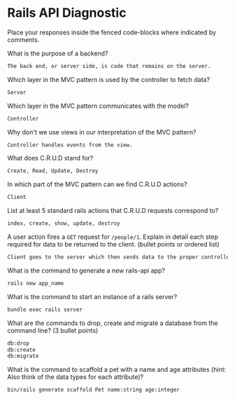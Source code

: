 # Rails API Diagnostic

Place your responses inside the fenced code-blocks where indicated by comments.

What is the purpose of a backend?

```bash
The back end, or server side, is code that remains on the server.
```

Which layer in the MVC pattern is used by the controller to fetch data?

```bash
Server
```

Which layer in the MVC pattern communicates with the model?

```bash
Controller
```

Why don't we use views in our interpretation of the MVC pattern?

```bash
Controller handles events from the view.
```

What does C.R.U.D stand for?

```bash
Create, Read, Update, Destroy
```

In which part of the MVC pattern can we find C.R.U.D actions?

```bash
Client
```

List at least 5 standard rails actions that C.R.U.D requests correspond to?

```bash
index, create, show, update, destroy
```

A user action fires a `GET` request for `/people/1`. Explain in detail each step
required for data to be returned to the client. (bullet points or ordered list)

```bash
Client goes to the server which then sends data to the proper controller after that the controller sends data over to the model which then comes back to the server and then the client.
```

What is the command to generate a new rails-api app?

```bash
rails new app_name
```

What is the command to start an instance of a rails server?

```bash
bundle exec rails server
```

What are the commands to drop, create and migrate a database from the command
line? (3 bullet points)

```bash
db:drop
db:create
db:migrate

```

What is the command to scaffold a pet with a name and age attributes (hint:
Also think of the data types for each attribute)?

```bash
bin/rails generate scaffold Pet name:string age:integer
```
